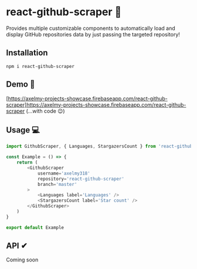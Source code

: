 # react-github-scraper 👋

Provides multiple customizable components to automatically load and display GitHub repositories data by just passing the targeted repository!

## Installation
`npm i react-github-scraper`

## Demo 👀

[https://axelmy-projects-showcase.firebaseapp.com/react-github-scraper]https://axelmy-projects-showcase.firebaseapp.com/react-github-scraper (...with code 😉)


## Usage 💻

```javascript
import GithubScraper, { Languages, StargazersCount } from 'react-github-scraper';

const Example = () => {
    return (
        <GithubScraper 
            username='axelmy318' 
            repository='react-github-scraper' 
            branch='master'
        >
            <Languages label='Languages' />
            <StargazersCount label='Star count' />
        </GithubScraper>
    )
}

export default Example
```

## API ✔
Coming soon
